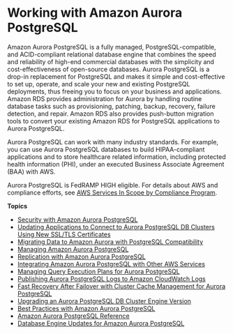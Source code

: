 # Working with Amazon Aurora PostgreSQL<a name="Aurora.AuroraPostgreSQL"></a>

Amazon Aurora PostgreSQL is a fully managed, PostgreSQL\-compatible, and ACID\-compliant relational database engine that combines the speed and reliability of high\-end commercial databases with the simplicity and cost\-effectiveness of open\-source databases\. Aurora PostgreSQL is a drop\-in replacement for PostgreSQL and makes it simple and cost\-effective to set up, operate, and scale your new and existing PostgreSQL deployments, thus freeing you to focus on your business and applications\. Amazon RDS provides administration for Aurora by handling routine database tasks such as provisioning, patching, backup, recovery, failure detection, and repair\. Amazon RDS also provides push\-button migration tools to convert your existing Amazon RDS for PostgreSQL applications to Aurora PostgreSQL\.

Aurora PostgreSQL can work with many industry standards\. For example, you can use Aurora PostgreSQL databases to build HIPAA\-compliant applications and to store healthcare related information, including protected health information \(PHI\), under an executed Business Associate Agreement \(BAA\) with AWS\.

Aurora PostgreSQL is FedRAMP HIGH eligible\. For details about AWS and compliance efforts, see [AWS Services In Scope by Compliance Program](https://aws.amazon.com/compliance/services-in-scope/)\. 

**Topics**
+ [Security with Amazon Aurora PostgreSQL](AuroraPostgreSQL.Security.md)
+ [Updating Applications to Connect to Aurora PostgreSQL DB Clusters Using New SSL/TLS Certificates](ssl-certificate-rotation-aurora-postgresql.md)
+ [Migrating Data to Amazon Aurora with PostgreSQL Compatibility](AuroraPostgreSQL.Migrating.md)
+ [Managing Amazon Aurora PostgreSQL](AuroraPostgreSQL.Managing.md)
+ [Replication with Amazon Aurora PostgreSQL](AuroraPostgreSQL.Replication.md)
+ [Integrating Amazon Aurora PostgreSQL with Other AWS Services](AuroraPostgreSQL.Integrating.md)
+ [Managing Query Execution Plans for Aurora PostgreSQL](AuroraPostgreSQL.Optimize.md)
+ [Publishing Aurora PostgreSQL Logs to Amazon CloudWatch Logs](AuroraPostgreSQL.CloudWatch.md)
+ [Fast Recovery After Failover with Cluster Cache Management for Aurora PostgreSQL](AuroraPostgreSQL.cluster-cache-mgmt.md)
+ [Upgrading an Aurora PostgreSQL DB Cluster Engine Version](USER_UpgradeDBInstance.Upgrading.md)
+ [Best Practices with Amazon Aurora PostgreSQL](AuroraPostgreSQL.BestPractices.md)
+ [Amazon Aurora PostgreSQL Reference](AuroraPostgreSQL.Reference.md)
+ [Database Engine Updates for Amazon Aurora PostgreSQL](AuroraPostgreSQL.Updates.md)